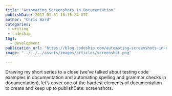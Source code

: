 ```yaml
---
title: "Automating Screenshots in Documentation"
publishDate: 2017-01-31 16:15:24 UTC
author: "Chris Ward"
categories:
 - writing
 - codeship
tags:
  - Development
publication_url: "https://blog.codeship.com/automating-screenshots-in-documentation/"
image: "../../../assets/images/articles/screenshot.png"

---
```

Drawing my short series to a close (we’ve talked about testing code examples in documentation and automating spelling and grammar checks in documentation), let’s cover one of the hardest elements of documentation to create and keep up to publishDate: screenshots.

